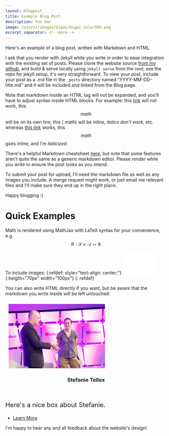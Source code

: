 ```yaml
---
layout: blogpost
title: Example Blog Post
description: foo bar
image: /assets/images/bigai/bigai_color500.png
excerpt_separator: <!--more-->
---
```

<!-- if you want to include images manually: -->
<!-- ![alt text](./assets/images/dynamics-model.jpg){:height="499px" width="559"} -->

Here's an example of a blog post, written with Markdown and HTML.

I ask that you render with Jekyll while you write in order to ease integration with the existing set of posts. Please clone the website source [from my github](https://github.com/babbatem/bigai), and build & serve locally using `jekyll serve` from the root; see the repo for jekyll setup, it's very straightforward. To view your post, include your post as a .md file in the `_posts` directory named "YYYY-MM-DD-title.md" and it will be included and linked from the Blog page.  

<!--more-->

Note that markdown inside an HTML tag will not be expanded, and you'll have to adjust syntax inside HTML blocks. For example:
<justify>
this [link](www.google.com) will not work, this $$math$$ will be on its own line, this \( math\) will be inline, *italics don't work*, etc.
</justify>
whereas [this link](www.google.com) works, this $$math$$ goes inline, and *I'm italicized*.

There's a helpful Markdown cheatsheet [here](https://github.com/adam-p/markdown-here/wiki/Markdown-Cheatsheet), but note that some features aren't quite the same as a generic markdown editor. Please render while you write to ensure the post looks as you intend.

To submit your post for upload, I'll need the markdown file as well as any images you include. A merge request might work, or just email me relevant files and I'll make sure they end up in the right place.

Happy blogging :)

# Quick Examples
Math is rendered using MathJax with LaTeX syntax for your convenience, e.g.
$$ R : \mathcal{S} \times \mathcal{A} \mapsto \mathbb{R} $$

To include images:
{:refdef: style="text-align: center;"}
![alt text](/assets/images/bigai/bigai_white100.png){:height="70px" width="100px"}
{: refdef}

You can also write HTML directly if you want, but be aware that the markdown you write inside will be left untouched:
<section id="foo" class="spotlights">
		<section>
			<a href="http://h2r.cs.brown.edu/" class="image">
					<img src="/assets/images/stefie-smile-onstage.jpg" alt="" style="position:relative;margin-top:10px;margin-left:10px;width:auto;height:200px;"/>
			</a>
				<div class="content">
					<div class="inner">
						<header class="major">
							<h3>Stefanie Tellex</h3>
						</header>
						<p style="font-size: 20px"> Here's a nice box about Stefanie. </p>
						<ul class="actions">
							<li><a href="http://h2r.cs.brown.edu/" class="button">Learn More</a></li>
						</ul>
					</div>
				</div>
			</section>
</section>

I'm happy to hear any and all feedback about the website's design!     
